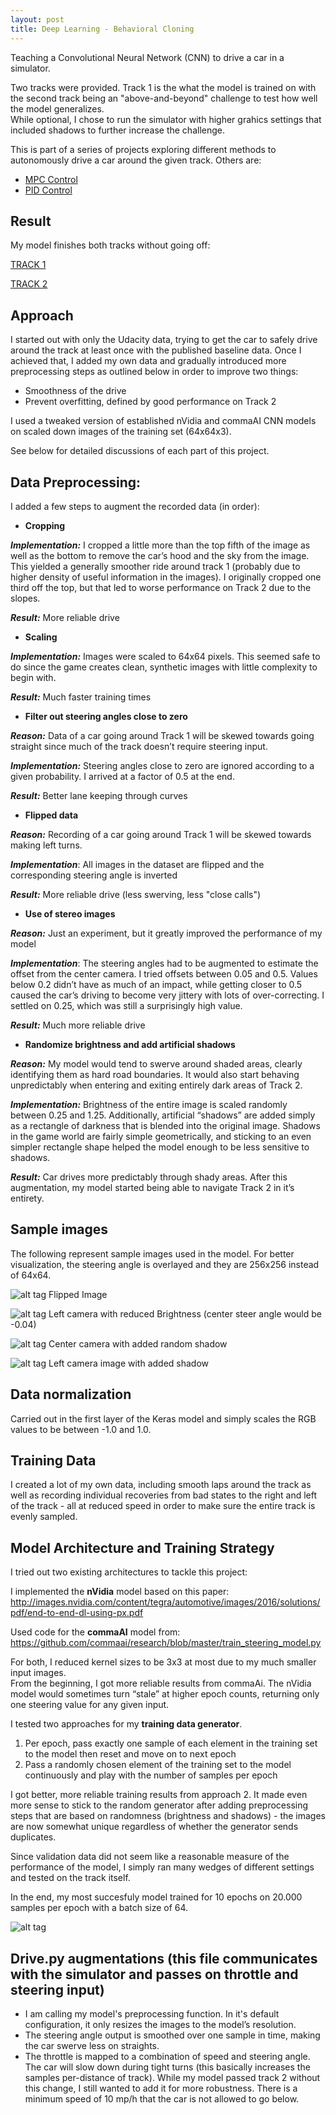 ```yaml
---
layout: post
title: Deep Learning - Behavioral Cloning
---
```

Teaching a Convolutional Neural Network (CNN) to drive a car in a simulator.

Two tracks were provided. Track 1 is the what the model is trained on with the second track being an "above-and-beyond" challenge to test how well the model generalizes.  
While optional, I chose to run the simulator with higher grahics settings that included shadows to further increase the challenge.  

This is part of a series of projects exploring different methods to autonomously drive a car around the given track. Others are:
* [MPC Control](https://github.com/merbar/CarND-MPC-Project)
* [PID Control](https://github.com/merbar/CarND-PID-Control-Project)

Result
---
My model finishes both tracks without going off: 

[TRACK 1](https://www.youtube.com/watch?v=3ecda8SnOGI) 

[TRACK 2](https://www.youtube.com/watch?v=cuyR9sAv-80) 

Approach
---
I started out with only the Udacity data, trying to get the car to safely drive around the track at least once with the published baseline data. Once I achieved that, I added my own data and gradually introduced more preprocessing steps as outlined below in order to improve two things:

- Smoothness of the drive
- Prevent overfitting, defined by good performance on Track 2

I used a tweaked version of established nVidia and commaAI CNN models on scaled down images of the training set (64x64x3).

See below for detailed discussions of each part of this project. 


Data Preprocessing:
---
I added a few steps to augment the recorded data (in order):

- **Cropping**

***Implementation:*** I cropped a little more than the top fifth of the image as well as the bottom to remove the car’s hood and the sky from the image. This yielded a generally smoother ride around track 1 (probably due to higher density of useful information in the images). I originally cropped one third off the top, but that led to worse performance on Track 2 due to the slopes.

***Result:*** More reliable drive

- **Scaling**

***Implementation:*** Images were scaled to 64x64 pixels. This seemed safe to do since the game creates clean, synthetic images with little complexity to begin with.

***Result:*** Much faster training times

- **Filter out steering angles close to zero**

***Reason:*** Data of a car going around Track 1 will be skewed towards going straight since much of the track doesn’t require steering input.

***Implementation:*** Steering angles close to zero are ignored according to a given probability. I arrived at a factor of 0.5 at the end.

***Result:*** Better lane keeping through curves

- **Flipped data**

***Reason:*** Recording of a car going around Track 1 will be skewed towards making left turns.

***Implementation***: All images in the dataset are flipped and the corresponding steering angle is inverted

***Result:*** More reliable drive (less swerving, less "close calls")

- **Use of stereo images**

***Reason:*** Just an experiment, but it greatly improved the performance of my model

***Implementation***: The steering angles had to be augmented to estimate the offset from the center camera. I tried offsets between 0.05 and 0.5. Values below 0.2 didn’t have as much of an impact, while getting closer to 0.5 caused the car’s driving to become very jittery with lots of over-correcting. I settled on 0.25, which was still a surprisingly high value.

***Result:*** Much more reliable drive

- **Randomize brightness and add artificial shadows**

***Reason:*** My model would tend to swerve around shaded areas, clearly identifying them as hard road boundaries. It would also start behaving unpredictably when entering and exiting entirely dark areas of Track 2.

***Implementation:*** Brightness of the entire image is scaled randomly between 0.25 and 1.25.
Additionally, artificial “shadows” are added simply as a rectangle of darkness that is blended into the original image. Shadows in the game world are fairly simple geometrically, and sticking to an even simpler rectangle shape helped the model enough to be less sensitive to shadows.

***Result:*** Car drives more predictably through shady areas. After this augmentation, my model started being able to navigate Track 2 in it’s entirety.

Sample images
---
The following represent sample images used in the model. For better visualization, the steering angle is overlayed and they are 256x256 instead of 64x64.


![alt tag](sampleImages/flipped.jpg "Flipped Image") Flipped Image


![alt tag](sampleImages/brightness.jpg "Reduced Brightness") Left camera with reduced Brightness (center steer angle would be -0.04)


![alt tag](sampleImages/shadow.jpg "Added random shadow") Center camera with added random shadow


![alt tag](sampleImages/stereoImg_shdw.jpg "Left camera image with added shadow") Left camera image with added shadow

Data normalization
---
Carried out in the first layer of the Keras model and simply scales the RGB values to be between -1.0 and 1.0.

Training Data
---
I created a lot of my own data, including smooth laps around the track as well as recording individual recoveries from bad states to the right and left of the track - all at reduced speed in order to make sure the entire track is evenly sampled.

Model Architecture and Training Strategy
---
I tried out two existing architectures to tackle this project:

I implemented the **nVidia** model based on this paper: 
http://images.nvidia.com/content/tegra/automotive/images/2016/solutions/pdf/end-to-end-dl-using-px.pdf 

Used code for the **commaAI** model from:  
https://github.com/commaai/research/blob/master/train_steering_model.py 

For both, I reduced kernel sizes to be 3x3 at most due to my much smaller input images.  
From the beginning, I got more reliable results from commaAi. The nVidia model would sometimes turn “stale” at higher epoch counts, returning only one steering value for any given input.

I tested two approaches for my **training data generator**.

1) Per epoch, pass exactly one sample of each element in the training set to the model then reset and move on to next epoch
2) Pass a randomly chosen element of the training set to the model continuously and play with the number of samples per epoch

I got better, more reliable training results from approach 2. It made even more sense to stick to the random generator after adding preprocessing steps that are based on randomness (brightness and shadows) - the images are now somewhat unique regardless of whether the generator sends duplicates.

Since validation data did not seem like a reasonable measure of the  performance of the model, I simply ran many wedges of different settings and tested on the track itself.

In the end, my most succesfuly model trained for 10 epochs on 20.000 samples per epoch with a batch size of 64.


![alt tag](sampleImages/model.jpg "Model diagram")

Drive.py augmentations (this file communicates with the simulator and passes on throttle and steering input)
---
- I am calling my model's preprocessing function. In it's default configuration, it only resizes the images to the model’s resolution.
- The steering angle output is smoothed over one sample in time, making the car swerve less on straights.
- The throttle is mapped to a combination of speed and steering angle. The car will slow down during tight turns (this basically increases the samples per-distance of track). While my model passed track 2 without this change, I still wanted to add it for more robustness. There is a minimum speed of 10 mp/h that the car is not allowed to go below.

